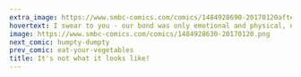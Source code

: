 ```yaml
---
extra_image: https://www.smbc-comics.com/comics/1484928690-20170120after.png
hovertext: I swear to you - our bond was only emotional and physical, never contractual like what you and I have!
image: https://www.smbc-comics.com/comics/1484928630-20170120.png
next_comic: humpty-dumpty
prev_comic: eat-your-vegetables
title: It's not what it looks like!
---
```


